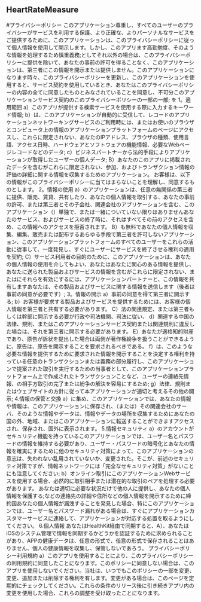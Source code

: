 ## HeartRateMeasure
#プライバシーポリシー
このアプリケーション尊重し、すべてのユーザーのプライバシーがサービスを利用する保護、より正確な、よりパーソナルなサービスをご提供するために、このアプリケーションは、このプライバシーポリシーに従って個人情報を使用して開示します。しかし、このアプリます高勤勉度、そのような情報を処理するため慎重義務;としてそれ以外の場合は、このプライバシーポリシーに提供を除いて、あなたの事前の許可を得ることなく、このアプリケーションは、第三者にこの情報を開示または提供しません。このアプリケーションになります時々、このプライバシーポリシーを更新し、このアプリケーションを使用すると、サービス契約を使用しているとき、あなたはこのプライバシーポリシーの内容の全てに同意したものとみなされていることを同意し、不可分このアプリケーションサービス契約のこのプライバシーポリシーの一部の一部; を 1。適用範囲 a）このアプリが提供する検索サービスを使用する際に入力するキーワード情報; b）は、このアプリケーションが自動的に受信して、レコードのアプリケーションネットワーキングサービスのご利用時には、またはお使いのブラウザとコンピュータ上の情報のアプリケーションプラットフォームのページにアクセスし、これらに限定されない、あなたのIPアドレス、ブラウザの種類、使用言語、アクセス日時、ハードウェアとソフトウェアの機能情報、必要なWebページレコードなどのデータ; c）ビジネスパートナーから法的手段によりアプリケーションが取得したユーザーの個人データ; B）あなたのこのアプリに掲載されたデータを含むがこれらに限定されない、参加、およびトランザクション情報の評価の詳細に関する情報を収集するためのアプリケーション。 お客様は、以下の情報がこのプライバシーポリシーに当てはまらないことを理解し、同意するものとします。 2。情報の使用 a）のアプリケーションは、任意の無関係の第三者に提供、販売、賃貸、共有したり、あなたの個人情報を取引する、あなたの事前の許可、または第三者とその子会社、関連会社のアプリケーションを含む、このアプリケーション（）単独で、または一緒についていない限りはありませんあなたのサービス、およびサービスの終了時に、それはすべてその前のアクセスを含め、この情報へのアクセスを拒否されます。 B）も無料であなたの個人情報を収集、編集、販売または配布するあらゆる手段で第三者を許可しないアプリケーション、このアプリケーションプラットフォームのすべてのユーザーをこれらの活動に従事して、一度発見し、すぐにユーザーにサービスを終了させる権利の適用を契約; C）サービス利用者の目的のために、このアプリケーションは、あなたの個人情報の使用を介してもよい、あなたはあなたに関心のある情報を提供し、あなたに送られた製品およびサービスの情報を含むがこれらに限定されない、またはにそれらを有効にするには、アプリケーションパートナーと、この情報を共有しますあなたは、その製品およびサービスに関する情報を送信します（後者は事前の同意が必要です）; 3。情報の開示 a）事前の同意を得て第三者に開示する; b）お客様が要求する製品およびサービスを提供するためには、お客様の個人情報を第三者と共有する必要があります。 C）法の関連規定、または第三者もしくは幹部に開示する必要が行政や司法機関、司法に従い、 d）関連する中国の法律、規則、またはこのアプリケーションサービス契約または関連規則に違反した場合は、それを第三者に開示する必要があります。 E）あなたが適格知的財産であり、原告が訴状を提出した場合は両側が著作権紛争を扱うことができるように、原告は、原告を開示することを要求されるべきである。 f）は、このような必要な情報を提供するために要求された情報を開示することを決定する権利を持っている任意のトランザクションまたは義務の部分履行し、このアプリケーションで提案された取引を実行するための当事者として、このアプリケーションプラットフォーム上で作成されたトランザクションことなど、ユーザーの連絡先情報、の相手方取引の完了または紛争の解決を容易にするため; g）法律、規則またはウェブサイトの方針に従って本アプリケーションが適切と考えるその他の開示; 4.情報の保管と交換 a）に集め、このアプリケーションでは、あなたの情報や情報は、このアプリケーションに保存され、（または）その関連会社のサーバ、そのような情報やデータは、情報やデータの場所を収集するためにあなたの国の外、地域、またはこのアプリケーションに転送することができますアクセスされ、保存され、国外に表示されます。 5.情報セキュリティ a）のアカウントがセキュリティ機能を持っているこのアプリケーションでは、ユーザー名とパスワードの情報を維持する必要があり、ユーザー・パスワードの暗号化とあなたの情報を確実にするために他のセキュリティ対策によって、このアプリケーションの意志は、失われない乱用されていないか、変更された。そこが、前述のセキュリティ対策ですが、情報ネットワークには「完全なセキュリティ対策」がないことにも注意してください; b）オンライン取引にこのアプリケーションWebサービスを使用する場合、必然的に取引相手または潜在的な取引のペアを処理する必要があります。 あなたは適切に必要な状況だけで他の人に提供し、あなたの個人情報を保護する;などの連絡先の詳細や住所などの個人情報を開示するために締約国あなたの個人情報が漏洩することを発見した場合、特にこのアプリケーションでは、ユーザー名とパスワード漏れがある場合は、すぐにアプリケーションカスタマーサービスに連絡して、アプリケーションが対応する処置を取るようにしてください。 6.個人情報 あなたはHealthKit経由で同期すると、A）、あなたはiOSのシステム管理で情報を同期するかどうかを認証するために求められることがあり、APPの健康データは、任意の形式で、任意の形式で保存されることはありません、個人の健康情報を収集し、保管しないであろう。 プライバシーポリシー利用規約 a）このアプリを使用することにより、このプライバシーポリシーの利用規約に同意したことになります。このポリシーに同意しない場合は、このアプリを使用しないでください。当社は、いつでもこのポリシーの一部を変更、変更、追加または削除する権利を有します。変更がある場合は、このページを定期的にチェックしてください。これらの条件のリリース後に引き続きアプリ内の変更を使用した場合、これらの調整を受け取ったことになります。
